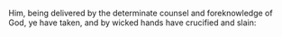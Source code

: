 Him, being delivered by the determinate counsel and foreknowledge of God, ye have taken, and by wicked hands have crucified and slain:
